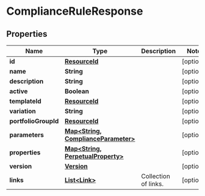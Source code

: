 

# ComplianceRuleResponse


## Properties

Name | Type | Description | Notes
------------ | ------------- | ------------- | -------------
**id** | [**ResourceId**](ResourceId.md) |  |  [optional]
**name** | **String** |  |  [optional]
**description** | **String** |  |  [optional]
**active** | **Boolean** |  |  [optional]
**templateId** | [**ResourceId**](ResourceId.md) |  |  [optional]
**variation** | **String** |  |  [optional]
**portfolioGroupId** | [**ResourceId**](ResourceId.md) |  |  [optional]
**parameters** | [**Map&lt;String, ComplianceParameter&gt;**](ComplianceParameter.md) |  |  [optional]
**properties** | [**Map&lt;String, PerpetualProperty&gt;**](PerpetualProperty.md) |  |  [optional]
**version** | [**Version**](Version.md) |  |  [optional]
**links** | [**List&lt;Link&gt;**](Link.md) | Collection of links. |  [optional]



